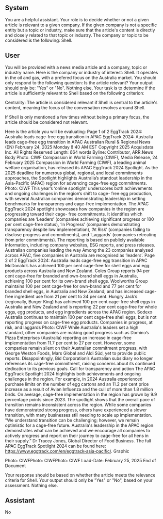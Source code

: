 ## System

You are a helpful assistant. Your role is to decide whether or not a given article is relevant to a given company. If the given company is not a specific entity but a topic or industry, make sure that the article's content is directly and closely related to that topic or industry. The company or topic to be considered is the following: Shell.

## User


You will be provided with a news media article and a company, topic or industry name. Here is the company or industry of interest: Shell. It operates in the oil and gas, with a prefered focus on the Australia market. You should only respond to the following question: Is the article relevant? Your output should only be: "Yes" or "No". Nothing else. Your task is to determine if the article is sufficiently relevant to Shell based on the following criterion:

Centrality: The article is considered relevant if Shell is central to the article's content, meaning the focus of the conversation revolves around Shell.

If Shell is only mentioned a few times without being a primary focus, the article should be considered not relevant.

Here is the article you will be evaluating: Page 1 of 2
EggTrack 2024: Australia leads cage-free egg transition in APAC
EggTrack 2024: Australia leads cage-free egg transition in APAC
Australian Rural & Regional News (EN)
February 24, 2025 Monday 8:40 AM EST
Copyright 2025 Acquisdata Inc. All Rights Reserved
Length: 664 words
Byline: Contributor,
ARR.News
Body
Photo: CIWF
Compassion in World Farming (CIWF), Media Release, 24 February 2025
Compassion in World Farming (CIWF), a leading animal welfare organisation, has released its APAC EggTrack 
2024 Spotlight. As the 2025 deadline for numerous global, regional, and local commitments approaches, the 
Spotlight highlights Australia’s standout leadership in the Asia-Pacific (APAC) region for advancing cage-free egg 
commitments.
Photo: CIWF
This year’s ‘online spotlight’ underscores both achievements and ongoing challenges in the region’s shift to cage-
free egg production, with several Australian companies demonstrating leadership in setting benchmarks for 
transparency and cage-free implementation.
The APAC EggTrack 2024 spotlight showcases how companies in the region are progressing toward their cage-
free commitments. It identifies which companies are ‘Leaders’ (companies achieving significant progress or 100 per 
cent cage-free status), ‘In Progress’ (companies demonstrating transparency despite low implementation), ‘At Risk’ 
(companies failing to disclose progress and commitments), and ‘Laggards’ (companies retreating from prior 
commitments). The reporting is based on publicly available information, including company websites, ESG reports, 
and press releases.
Australian companies leading the way
Among the 23 companies analysed across APAC, five companies in Australia are recognised as ‘leaders’.
Page 2 of 2
EggTrack 2024: Australia leads cage-free egg transition in APAC
McDonald’s has achieved 100 per cent cage-free for shell eggs and egg products across Australia and New 
Zealand. Coles Group reports 94 per cent cage-free for branded and own-brand shell eggs in Australia, achieving 
100 per cent for its own-brand shell eggs. Woolworths Group maintains 100 per cent cage-free for own-brand and 
77 per cent for branded shell eggs, in Australia and New Zealand, and has increased cage-free ingredient use from 
21 per cent to 34 per cent.
Hungry Jack’s (regionally, Burger King) has achieved 100 per cent cage-free shell eggs in Australia and New 
Zealand and is reporting 22 per cent cage-free for whole eggs, egg products, and egg ingredients across the APAC 
region. Sodexo Australia continues to maintain 100 per cent cage-free shell eggs, but is not reporting progress on 
cage-free egg products.
Companies in progress, at risk, and laggards
Photo: CIWF
While Australia's leaders set a high standard, other companies are making good progress such as Domino’s Pizza 
Enterprises (Australia) reporting an increase in cage-free implementation from 11.7 per cent to 27 per cent.
However, some companies remain silent on their Australian commitment progress, with George Weston Foods, 
Mars Global and Aldi Süd, yet to provide public reports.
Disappointingly, Bid Corporation’s Australian subsidiary no longer references its cage-free commitment, raising 
concerns about its continued dedication to its previous goals.
Call for transparency and action
The APAC EggTrack Spotlight 2024 highlights both achievements and ongoing challenges in the region. For 
example, in 2024 Australia experienced purchase limits on the number of egg cartons and an 11.2 per cent price 
increase as a result of Avian Influenza and the cull of more than 1.8 million birds.
On average, cage-free implementation in the region has grown by 9.9 percentage points since 2023. The spotlight 
shows that the overall pace of transition remains inconsistent across the region. While some companies have 
demonstrated strong progress, others have experienced a slower transition, with many businesses still needing to 
scale up implementation.
"We understand transition can be challenging; however, we remain optimistic for a cage-free future. Australia's 
leadership in the APAC region demonstrates what can be achieved and we encourage all companies to actively 
progress and report on their journey to cage-free for all hens in their supply.” Dr Tracey Jones, Global Director of 
Food Business.
The full APAC EggTrack Spotlight 2024 can be found here:  https://www.eggtrack.com/en/eggtrack-asia-pacific/. 
Graphic
 
Photo: CIWFPhoto: CIWFPhoto: CIWF
Load-Date: February 25, 2025
End of Document

Your response should be based on whether the article meets the relevance criteria for Shell.
Your output should only be "Yes" or "No", based on your assessment. Nothing else.
            

## Assistant

No


